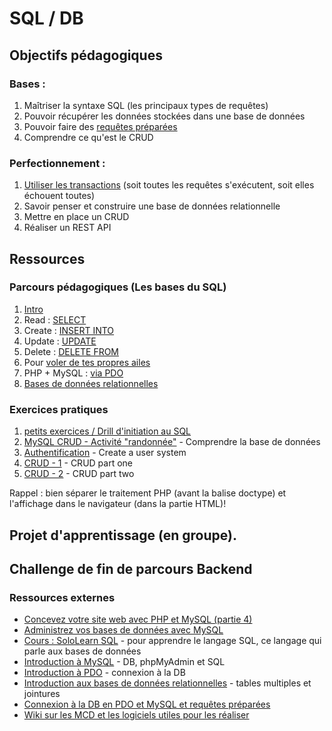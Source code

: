 # SQL / DB


## Objectifs pédagogiques

### Bases :
1. Maîtriser la syntaxe SQL (les principaux types de requêtes)
1. Pouvoir récupérer les données stockées dans une base de données
1. Pouvoir faire des [requêtes préparées](http://php.net/manual/fr/pdo.prepared-statements.php)
1. Comprendre ce qu'est le CRUD

### Perfectionnement : 
1. [Utiliser les transactions](https://openclassrooms.com/courses/les-transactions-avec-mysql-et-pdo) (soit toutes les requêtes s'exécutent, soit elles échouent toutes)
1. Savoir penser et construire une base de données relationnelle
1. Mettre en place un CRUD
1. Réaliser un REST API

## Ressources

### Parcours pédagogiques (Les bases du SQL)
1. [Intro](./intro.md)     
1. Read : [SELECT](./1.select.md)  
1. Create : [INSERT INTO](./2.insert.md)  
1. Update : [UPDATE](./3.update.md)   
1. Delete : [DELETE FROM](./4.delete.md)  
1. Pour [voler de tes propres ailes](./5.moveon.md)
1. PHP + MySQL  : [via PDO](./6.pdo.md)
1. [Bases de données relationnelles](./7.relational-db.md)
### Exercices pratiques
1. [petits exercices / Drill d'initiation au SQL](./sql-exo)
1. [MySQL CRUD - Activité "randonnée"](php-training-mysql) - Comprendre la base de données
1. [Authentification](php-challenge-auth) - Create a user system
1. [CRUD - 1](php-exercises-crud1) - CRUD part one
1. [CRUD - 2](php-exercises-crud2) - CRUD part two

Rappel : bien séparer le traitement PHP (avant la balise doctype) et l'affichage dans le navigateur (dans la partie HTML)!

## Projet d'apprentissage (en groupe).
<!-- Briefing pinterest. -->
## Challenge de fin de parcours Backend
<!-- Fil rouge, phase 4: CMS + REST API -->

### Ressources externes

- [Concevez votre site web avec PHP et MySQL (partie 4)](https://openclassrooms.com/fr/courses/918836-concevez-votre-site-web-avec-php-et-mysql/913655-quest-ce-quune-base-de-donnees)
- [Administrez vos bases de données avec MySQL](https://openclassrooms.com/fr/courses/1959476-administrez-vos-bases-de-donnees-avec-mysql)
- [Cours : SoloLearn SQL](https://www.sololearn.com/Course/SQL/) - pour apprendre le langage SQL, ce langage qui parle aux bases de données
- [Introduction à MySQL](https://docs.google.com/presentation/d/1yXQz5dMMDkdSu5eBOG7YS2UH2uWyg5vJmU0kJt6YR6Q/edit?usp=sharing) - DB, phpMyAdmin et SQL
- [Introduction à PDO](https://docs.google.com/presentation/d/14-5BGNJyuILB2kfYlxzsaFDRNA8zCrot9DbYVVNo3X4/edit?usp=sharing) - connexion à la DB
- [Introduction aux bases de données relationnelles](https://docs.google.com/presentation/d/1pPVFVr72xmmGpHFSKbF6ZL9QblwfX5MWaViXlnY3w2I/edit?usp=sharing) - tables multiples et jointures
- [Connexion à la DB en PDO et MySQL et requêtes préparées](Pratique-l'utilisation-de-PDO.md)
- [Wiki sur les MCD et les logiciels utiles pour les réaliser](https://github.com/becodeorg/BeCode/wiki/Outils-de-mod%C3%A9lisation-de-base-de-donn%C3%A9es-%28SQL%29)






